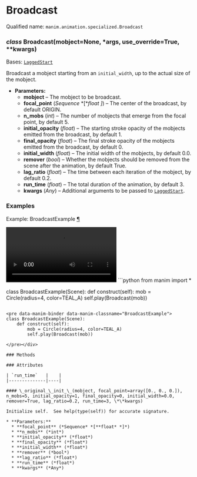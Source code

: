 # Broadcast

Qualified name: `manim.animation.specialized.Broadcast`

### *class* Broadcast(mobject=None, \*args, use_override=True, \*\*kwargs)

Bases: [`LaggedStart`](manim.animation.composition.LaggedStart.md#manim.animation.composition.LaggedStart)

Broadcast a mobject starting from an `initial_width`, up to the actual size of the mobject.

* **Parameters:**
  * **mobject** – The mobject to be broadcast.
  * **focal_point** (*Sequence* *[**float* *]*) – The center of the broadcast, by default ORIGIN.
  * **n_mobs** (*int*) – The number of mobjects that emerge from the focal point, by default 5.
  * **initial_opacity** (*float*) – The starting stroke opacity of the mobjects emitted from the broadcast, by default 1.
  * **final_opacity** (*float*) – The final stroke opacity of the mobjects emitted from the broadcast, by default 0.
  * **initial_width** (*float*) – The initial width of the mobjects, by default 0.0.
  * **remover** (*bool*) – Whether the mobjects should be removed from the scene after the animation, by default True.
  * **lag_ratio** (*float*) – The time between each iteration of the mobject, by default 0.2.
  * **run_time** (*float*) – The total duration of the animation, by default 3.
  * **kwargs** (*Any*) – Additional arguments to be passed to [`LaggedStart`](manim.animation.composition.LaggedStart.md#manim.animation.composition.LaggedStart).

### Examples

<div id="broadcastexample" class="admonition admonition-manim-example">
<p class="admonition-title">Example: BroadcastExample <a class="headerlink" href="#broadcastexample">¶</a></p><video
    class="manim-video"
    controls
    loop
    autoplay
    src="./BroadcastExample-1.mp4">
</video>
```python
from manim import *

class BroadcastExample(Scene):
    def construct(self):
        mob = Circle(radius=4, color=TEAL_A)
        self.play(Broadcast(mob))
```

<pre data-manim-binder data-manim-classname="BroadcastExample">
class BroadcastExample(Scene):
    def construct(self):
        mob = Circle(radius=4, color=TEAL_A)
        self.play(Broadcast(mob))

</pre></div>

### Methods

### Attributes

| `run_time`   |    |
|--------------|----|

#### \_original_\_init_\_(mobject, focal_point=array([0., 0., 0.]), n_mobs=5, initial_opacity=1, final_opacity=0, initial_width=0.0, remover=True, lag_ratio=0.2, run_time=3, \*\*kwargs)

Initialize self.  See help(type(self)) for accurate signature.

* **Parameters:**
  * **focal_point** (*Sequence* *[**float* *]*)
  * **n_mobs** (*int*)
  * **initial_opacity** (*float*)
  * **final_opacity** (*float*)
  * **initial_width** (*float*)
  * **remover** (*bool*)
  * **lag_ratio** (*float*)
  * **run_time** (*float*)
  * **kwargs** (*Any*)
